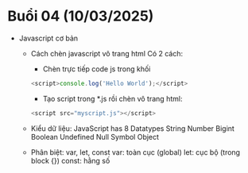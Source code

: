 # Buổi 04 (10/03/2025)

- Javascript cơ bản

  - Cách chèn javascript vô trang html
    Có 2 cách:
    - Chèn trực tiếp code js trong khối <script></script>
    ```js
    <script>console.log('Hello World');</script>
    ```
    - Tạo script trong \*.js rồi chèn vô trang html:
    ```js
    <script src="myscript.js"></script>
    ```
  - Kiểu dữ liệu: JavaScript has 8 Datatypes
    String
    Number
    Bigint
    Boolean
    Undefined
    Null
    Symbol
    Object

  - Phân biệt: var, let, const
    var: toàn cục (global)
    let: cục bộ (trong block {})
    const: hằng số

